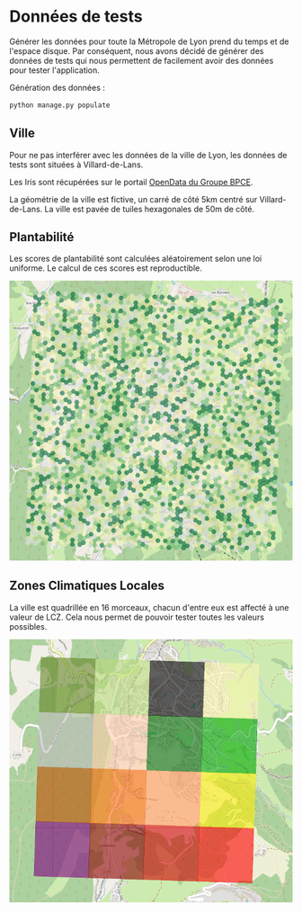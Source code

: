 # Données de tests

Générer les données pour toute la Métropole de Lyon prend du temps et de l'espace disque. Par conséquent, nous avons décidé de générer des données de tests qui nous permettent de facilement avoir des données pour tester l'application.

Génération des données :

```bash
python manage.py populate
```

## Ville

Pour ne pas interférer avec les données de la ville de Lyon, les données de tests sont situées à Villard-de-Lans.

Les Iris sont récupérées sur le portail [OpenData du Groupe BPCE](https://bpce.opendatasoft.com/pages/home/).

La géométrie de la ville est fictive, un carré de côté 5km centré sur Villard-de-Lans. La ville est pavée de tuiles hexagonales de 50m de côté.

## Plantabilité

Les scores de plantabilité sont calculées aléatoirement selon une loi uniforme. Le calcul de ces scores est reproductible.

![Les plantabilités simulées à Villard-de-Lans](assets/images/testing-data/random-plantability.png)

## Zones Climatiques Locales

La ville est quadrillée en 16 morceaux, chacun d'entre eux est affecté à une valeur de LCZ. Cela nous permet de pouvoir tester toutes les valeurs possibles.

![Les Zones Climatiques Locales](assets/images/testing-data/lcz.png)
